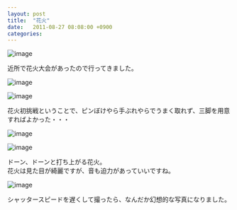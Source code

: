 ```yaml
---
layout: post
title:  "花火"
date:   2011-08-27 08:08:00 +0900
categories: 
---
```


![image](https://lh3.googleusercontent.com/0ZP64pOwjPomhpL8KZlYpRisPNX9zG6QvIzcFhDHU2IY3FNAuyVC11hM4Y7clVNr5iT1xAOu3zTFSQoDeGr6D4llt13O0Vq2Wd4MLbbd5MrtIpnvcGfanj1YvGSSiC7YivUymYNniV8BCd5FoToo3iOY3qG7hkp5I9h5RS0VIVoFmNFrhYFfms1KyhGkeuJ3dg5VdE5FFH2k1vP6OAKnE7nxgv8E_k4oJ_PmVNMUnyJczxqNupMjA-iyyj0mOkKh4OS3nIamFQhP8W3Dp6BIyqVPmtlLLlrYR75KzAfdDDx5VMREhbfRFkv81x8HztzN-_EgEv_NsLi1JI31A2ns4l6U3my2YFOq59XReVZOXorlv74aluygWRkjBwYFs8R96_S7jEChPsMhZsjhcsVu_d9n3_5nqX6imbaU-l71P-P-1pwe-ZtIvzRa5tiHMEFfnH5a3QPVfL-QeM_tlpO9lFpPuikqDVRucLVLo6-HTiYeXY1OM0k_v9voQhUvonim7vRn98f0OVFYKJy9gFNZk4l-oo_oFvDPAskhRkmcRbCJuYroITaU698v6dwLXS0etx1s=w1481-h985-no)

近所で花火大会があったので行ってきました。

![image](https://lh3.googleusercontent.com/m9z6ajjnab7pWiAmWcWZhVcih3VZquc3xJ-_N4Djt52fsJcHZ6yCVze-kvbfUUJ1aqI6FW1b7IOk0J9-iAXdmUdd13yUl0ayNVDzgRrsO4YG7orrxwnXfeH8uS21i8mHG5Z8K5FCv4jSdZSKmQZIzUTo9W2Hck6RDpHtBgIuOI6bPar6ymB7SFwKCXCnVKrOUXUP3R-x-pjkat6jAlowwI96DPQjTYY5GQjPA6p7RHue4hJHiRBfYCihii6lRyj8NZkx_0wu8O3heowCZvJKsw6zXOX5t2sUr5rA3gcV80lD1dBLfhs9j233rjpkPOfEy7-CwXh6kDJJQ3cspEaxSUgK1DvocSmr_F6idIn5AjHTA6-z-CN9df1Kcdmi8bjqqBAugW6gOqMcGF11WlHxlJRD1h7HmQpwOcEP_liec8uRVIOtwnH3JHKCLnJCyqvrlPETEq3vGYrr3CfdBm1J4hlis5AiwJuT2XPZ_t0MJbADDP87ObdVJ6h6IlPEBepc6dXqGiCo9iumq2cZ9Incp_XhErNtq_32HrMiE7Ui2wvHEv1cmm8L391tE3aF1ExPWepS=w1481-h985-no)

![image](https://lh3.googleusercontent.com/cYMiu_dv2v8xdG0Hv62o-jOrGNc5lDmhjIFkSY32QSyA4iF5llgSR_5FpaFwY_K-TaPPIQFPsARi_gxhrYm_ogLjgDuKMCg3BrdqKX22LXZvCTwLdpebKDfTxB8C61DPDQ5eFBFEWvcwav2aDRdYzOI7Li0U7otJBqo9XBwHP8fL4MILJTk1pxcBTyoNrQAiY-0rP3bqHqV1KHXg5yXyTJokGmO6Sea4Ys6E1U3SRhzEYhOgzYV3Nrr3gYDgvMMTEf3I76kvCuvh3IK5TeCN0PbsTPfDDfmzQ7F1plU4p3LHJ0-Ov9QWDYHsJcxbZvwkiooh4kk0YTWI-OqnndG3APCUYe1Ah2e6XhzK_ZbTR1UkDC7uUQUZ9fRTRgQ8X54XAn4N64EYcDCKETo_bFe1dI04pf5Wa4-NHw7cvhe7fVb-GfnCxe2XBOWm0XzgY7vSFO2HC5c89eXWlg5AnQFBJ3LZSn3FnnjywxbgJBXu0rRdrkiDtKqoDwW_8lQex720tjD-h3PzruvuqIBP3rPnpNDSRlo4N3eSrQ6JTeLgG88npBHksswZEHpkIbTwxAPMn-iQ=w1481-h985-no)

花火初挑戦ということで、ピンぼけやら手ぶれやらでうまく取れず、三脚を用意すればよかった・・・

![image](https://lh3.googleusercontent.com/ijYEgu7niT7KyWVAp-hY10OEOtUSz3RP3AbYmpIcwG0C6EvdCxiCSRqWARS1TObQeU8Sx1zrMMVStydmKRR8sJyhXfVRZBrwrdINo6zmCOOz-B5kdkj74t0sGAfFVUIUn_hBtYhrGp8FVS1OvwKOcDUt-geMlLgYMsa6oclCl6l1FFDtYE7_adBTMErDmAzMiOhpRXKECsWDVgPaXrRv2OBHHBPemDS7fRNG6ukJSzSq1KVJX42_LYEW6732AWZZe4rUpEPROQ-kNiJj9uuVbvdhg6N9BpKSxV7ueWM_Rzd924Z8CzTKVcl2E__-b8OJmq_2LTgciuTZDXEUoBnLt0OHICnV28uA9lLpYfmwJLOUAFet2Pd2XLMRVIBusm6K0-9F0L5C_nxoWbpyJmZH1Zo_fTQJz8fJQ0a8H12VciXwTye6VTDDfUMqPCeLCUJX7NVkTNn49_uHkDoUc_knmk54-jrxLnIVh-iLiOihQKPL-in2a30Cqa2GJhOfu7DCf7tQFaFaKDtQOwVOD7-3OqOk0vNVtmW0tkfV2YNKiBJIH89ZZZpDjuo_6nA5WP_zATJf=w1481-h985-no)

![image](https://lh3.googleusercontent.com/BnLdgntUwd2-Ap2bt_zBfU-K8Qu00qMYs6eM-bwW9ArZfG_qBdeB0b1NwtVNExJcWnJb_BecpWI34UmqHVk1ftRa4AfHSZzTxImHZt8CLXrmawp1tXJa1d8l483RIWgP6t5ZbXARxePjQrk_D9VwJP_4l0pxGqzow3F-z7OzPSO7z0CXIjJgdhDY7YckUksLGczz3-M7_As-Ok_QDI-CSgtfk0TefhdVek-y22bapRhTfC8Uxwqms4P7z_yonT2tQX1a8xLjNT1GPXFSgBSXiJX7hAhn4uqHb_HpXOSwsrVNZEyV18jHKOpapTKxo7ilN3Wi_jVnXt4nVIgpVCdGDt91XMJHb8yqXi5O7SOyOATymvdxI4kkirGzY24u4Z1Ehuj3KqR9IImnCPwlDBIP1Pm_8EwTtNF2C3gFz1GavZXQ1scGPSOzgzjwFoNltpnAIwzpBw08NzaSTrL1NtjV7HGeXIAENo3bPLHKBPLoR0DCiAUBDtM_Sfn5qTodeL22d9yIPaZvcYcCfVfiYrKvxBXfc9FEiQgcxNY6W-ljEFk1YSi6ok-dcoVqY1c5H635vPqz=w1481-h985-no)

ドーン、ドーンと打ち上がる花火。  
花火は見た目が綺麗ですが、音も迫力があっていいですね。

![image](https://lh3.googleusercontent.com/Fg3bOeuIkNTnnkT5Bfq7cseFa98jKj2TKAghfLzfUiN9IUXsJrf6mM_rDU_Frp-k6LL4tb0l7w3yq9ZKL6tkG6KG8pcHrDw-6bekp7ifT9LNA4VJJyO1qZhIDpQH0xazFUvtVWC1TSofSQJAv23ukDGHhlp86ovcJCp6K66hBIPQCTym24BiYu9YwzSI-3dcyLhUmvFdXZpHF68318cuE5SYpAF2OEw0cnmB8ArtLbFfAKF5EV4jam_wnanKEaUC0C7SzTJfjSDK8W3RKh23_7ylSoo-3WAtoYUeCtqJpigXuhhWdbAPcubNV8ZVx0Wnp4zJJ79Oe91RkEDaWUtZ7tHKzIVSoY6vP_lmzLht9mRN9dB7jAdgAcaQwZhzU6uzYQ6O_m9I4WUQbYutC5hS9HbhE_XMdFM8NoUgmjN2KPGVTnTNURbq-gBC6xrXRP95QWnDdu6PAGksghdMnvqV8Hti5rl_7Q1V6xRSs5tOxirknsUPBUVEoeBrQqxQ9YU8IeCwECnrQZLBGh7r2Kzn7UtKTJlcSUt_5Zsqd3kQZGosW-MiQQ3T395e8Xy3NPnWoZ0t=w1481-h985-no)

シャッタースピードを遅くして撮ったら、なんだか幻想的な写真になりました。

